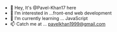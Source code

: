 - 👋 Hey, It's @Pavel-Khan17 here
- 👀 I’m interested in ...front-end web development 
- 🌱 I’m currently learning ... JavaScript
- 📫 Catch me  at ... pavelkhan1999@gmail.com

<!---
Pavel-Khan17/Pavel-Khan17 is a ✨ special ✨ repository because its `README.md` (this file) appears on your GitHub profile.
You can click the Preview link to take a look at your changes.
--->

